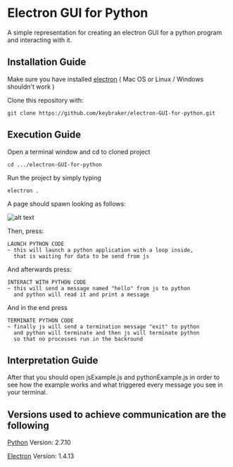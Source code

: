 # Electron GUI for Python

A simple representation for  creating an electron GUI for a python program and interacting with it.

## Installation Guide

Make sure you have installed [electron](https://electron.atom.io) ( Mac OS or Linux / Windows shouldn't work )

Clone this repository with:
```
git clone https://github.com/keybraker/electron-GUI-for-python.git
```

## Execution Guide

Open a terminal window and cd to cloned project
```
cd .../electron-GUI-for-python
```
Run the project by simply typing
```
electron .
```
A page should spawn looking as follows:

![alt text](https://raw.githubusercontent.com/keybraker/electron-GUI-for-python/master/jsPython.png)

Then, press: 
```
LAUNCH PYTHON CODE
~ this will launch a python application with a loop inside,
  that is waiting for data to be send from js
```

And afterwards press: 
```
INTERACT WITH PYTHON CODE
~ this will send a message named "hello" from js to python
  and python will read it and print a message
```
And in the end press 
```
TERMINATE PYTHON CODE
~ finally js will send a termination message "exit" to python
  and python will terminate and then js will terminate python
  so that no processes run in the backround
```

## Interpretation Guide

After that you should open jsExample.js and pythonExample.js in order to see how the example works and what triggered every message you see in your terminal.

## Versions used to achieve communication are the following


[Python](https://www.python.org/downloads/) Version: 2.7.10

[Electron](https://electron.atom.io) Version: 1.4.13
